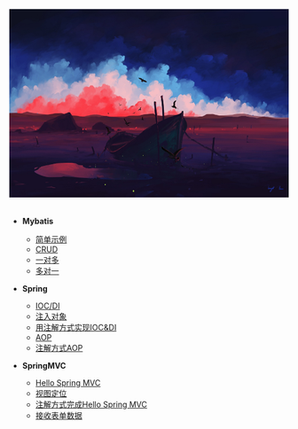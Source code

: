 

<div align="center"><img width="600" height="340" src="https://github.com/NTFSk/JavaLearning/blob/master/pictures/readme_pictrues/wallhaven-13mk9v.jpg"/></div>
<br>


* __Mybatis__
	- [简单示例](https://github.com/NTFSk/JavaLearning/blob/master/source/Mybatis/1.%E4%B8%80%E4%B8%AA%E7%AE%80%E5%8D%95%E7%9A%84%E7%A4%BA%E4%BE%8B.md)
	- [CRUD](https://github.com/NTFSk/JavaLearning/blob/master/source/Mybatis/2.CRUD.md)
	- [一对多](https://github.com/NTFSk/JavaLearning/blob/master/source/Mybatis/3.mybatis%E4%B8%AD%E7%9A%84%E4%B8%80%E5%AF%B9%E5%A4%9A.md)
	- [多对一](https://github.com/NTFSk/JavaLearning/blob/master/source/Mybatis/4.mybatis%E4%B8%AD%E7%9A%84%E5%A4%9A%E5%AF%B9%E4%B8%80.md) 

* __Spring__
	- [IOC/DI](./Spring/IOC&DI.md)
	- [注入对象](./Spring/注入对象.md)
	- [用注解方式实现IOC&DI](./Spring/用注解方式实现IOC&DI.md)
	- [AOP](./Spring/AOP.md)
	- [注解方式AOP](./Spring/注解AOP.md)


* __SpringMVC__
	- [Hello Spring MVC](./SpringMVC/Hello-SpringMVC.md)
	- [视图定位](./SpringMVC/视图定位.md)
	- [注解方式完成Hello Spring MVC](./SpringMVC/注解方式.md )
	- [接收表单数据](./SpringMVC/接收数据.md)